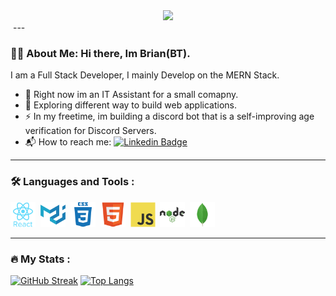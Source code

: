 <div id="header" align="center">
  <img src="https://media.giphy.com/media/M9gbBd9nbDrOTu1Mqx/giphy.gif" width="100"/>
</div>

<img src="https://komarev.com/ghpvc/?username=61ZM07H36R3ML1N&style=flat-square&color=blue" alt=""/>
---



### 👨‍💻  About Me: Hi there, Im Brian(BT).
I am a Full Stack Developer, I mainly Develop on the MERN Stack.

- 🔭 Right now im an IT Assistant for a small comapny.
- 🌱 Exploring different way to build web applications.
- ⚡ In my freetime, im building a discord bot that is a self-improving age verification for Discord Servers.
- 📬 How to reach me: [![Linkedin Badge](https://img.shields.io/badge/-kakbar-blue?style=flat&logo=Linkedin&logoColor=white)](https://www.linkedin.com/in/btjamiel)

---

### 🛠️ Languages and Tools :
<div>
  <img src="https://github.com/devicons/devicon/blob/master/icons/react/react-original-wordmark.svg" title="React" alt="React" width="40" height="40"/>&nbsp;
  <img src="https://github.com/devicons/devicon/blob/master/icons/materialui/materialui-original.svg" title="Material UI" alt="Material UI" width="40" height="40"/>&nbsp;
  <img src="https://github.com/devicons/devicon/blob/master/icons/css3/css3-plain-wordmark.svg"  title="CSS3" alt="CSS" width="40" height="40"/>&nbsp;
  <img src="https://github.com/devicons/devicon/blob/master/icons/html5/html5-original.svg" title="HTML5" alt="HTML" width="40" height="40"/>&nbsp;
  <img src="https://github.com/devicons/devicon/blob/master/icons/javascript/javascript-original.svg" title="JavaScript" alt="JavaScript" width="40" height="40"/>&nbsp;
  <img src="https://github.com/devicons/devicon/blob/master/icons/nodejs/nodejs-original-wordmark.svg" title="NodeJS" alt="NodeJS" width="40" height="40"/>&nbsp;
  <img src="https://github.com/devicons/devicon/blob/master/icons/mongodb/mongodb-original.svg" title="MongoDB" alt="MongoDB" width="40" height="40"/>&nbsp;
</div>

---
### 🔥 My Stats :
[![GitHub Streak](https://streak-stats.demolab.com/?user=61ZM07H36R3ML1N)](https://git.io/streak-stats)
[![Top Langs](https://github-readme-stats.vercel.app/api/top-langs/?username=61ZM07H36R3ML1N)](https://github.com/anuraghazra/github-readme-stats)
